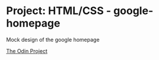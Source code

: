 Project: HTML/CSS - google-homepage
===============
Mock design of the google homepage

[The Odin Project](http://www.theodinproject.com)
